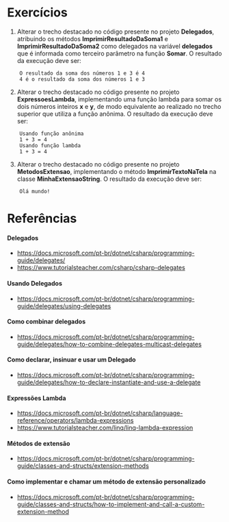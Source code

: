 # Exercícios

1) Alterar o trecho destacado no código presente no projeto **Delegados**, atribuindo os métodos **ImprimirResultadoDaSoma1** e **ImprimirResultadoDaSoma2** como delegados na variável **delegados** que é informada como terceiro parâmetro na função **Somar**.
O resultado da execução deve ser:
```
    O resultado da soma dos números 1 e 3 é 4
    4 é o resultado da soma dos números 1 e 3
```
2) Alterar o trecho destacado no código presente no projeto **ExpressoesLambda**, implementando uma função lambda para somar os dois números inteiros **x** e **y**, de modo equivalente ao realizado no trecho superior que utiliza a função anônima.
O resultado da execução deve ser:
```
    Usando função anônima
    1 + 3 = 4
    Usando função lambda
    1 + 3 = 4
 ```
3) Alterar o trecho destacado no código presente no projeto **MetodosExtensao**, implementando o método **ImprimirTextoNaTela** na classe **MinhaExtensaoString**.
O resultado da execução deve ser:
```
    Olá mundo!
```

# Referências

#### Delegados
- https://docs.microsoft.com/pt-br/dotnet/csharp/programming-guide/delegates/
- https://www.tutorialsteacher.com/csharp/csharp-delegates

#### Usando Delegados
- https://docs.microsoft.com/pt-br/dotnet/csharp/programming-guide/delegates/using-delegates

#### Como combinar delegados
- https://docs.microsoft.com/pt-br/dotnet/csharp/programming-guide/delegates/how-to-combine-delegates-multicast-delegates

#### Como declarar, insinuar e usar um Delegado
- https://docs.microsoft.com/pt-br/dotnet/csharp/programming-guide/delegates/how-to-declare-instantiate-and-use-a-delegate

#### Expressões Lambda
- https://docs.microsoft.com/pt-br/dotnet/csharp/language-reference/operators/lambda-expressions
- https://www.tutorialsteacher.com/linq/linq-lambda-expression

#### Métodos de extensão
- https://docs.microsoft.com/pt-br/dotnet/csharp/programming-guide/classes-and-structs/extension-methods

#### Como implementar e chamar um método de extensão personalizado
- https://docs.microsoft.com/pt-br/dotnet/csharp/programming-guide/classes-and-structs/how-to-implement-and-call-a-custom-extension-method

